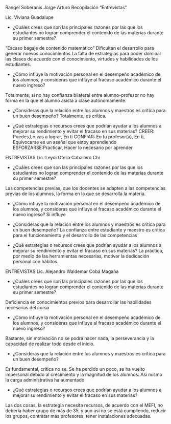 Rangel Soberanis Jorge Arturo
Recopilación “Entrevistas”

Lic. Viviana Guadalupe

* ¿Cuáles crees que son las principales razones por las que los estudiantes no logran comprender el contenido de las materias durante su primer semestre?

“Escaso bagaje de contenido matemático”
Dificultan el desarrollo para generar nuevos conocimientos 
La falta de estrategias para poder dominar las clases de acuerdo con el conocimiento, virtudes y habilidades de los estudiantes.

* ¿Cómo influye la motivación personal en el desempeño académico de los alumnos, y consideras que influye al fracaso académico durante el nuevo ingreso?

Totalmente, si no hay confianza bilateral entre alumno-profesor no hay forma en la que el alumno asista a clase autónomamente.

* ¿Consideras que la relación entre los alumnos y maestros es crítica para un buen desempeño?
Totalmente, es crítica.

* ¿Qué estrategias o recursos crees que podrían ayudar a los alumnos a mejorar su rendimiento y evitar el fracaso en sus materias?
          CREER: Puedes,Lo vas a lograr, En ti
          CONFIAR: En tu profesor(a), En ti, Equivocarse es un aseñal que estoy aprendiendo
          ESFORZARSE:Practicar, Hacer lo necesario por aprender

ENTREVISTAS 
Lic. Leydi Ofelia Caballero Chi 

* ¿Cuáles crees que son las principales razones por las que los estudiantes no logran comprender el contenido de las materias durante su primer semestre?

Las competencias previas, que los docentes se adapten a las competencias previas de los alumnos, la forma en la que se desarrolla la materia.

* ¿Cómo influye la motivación personal en el desempeño académico de los alumnos, y consideras que influye al fracaso académico durante el nuevo ingreso?
Sí influye

* ¿Consideras que la relación entre los alumnos y maestros es crítica para un buen desempeño?
La confianza entre estudiante y maestro es crítica para el funcionamiento y el desarrollo de las competencias

* ¿Qué estrategias o recursos crees que podrían ayudar a los alumnos a mejorar su rendimiento y evitar el fracaso en sus materias?
 La práctica, por medio de las herramientas necesarias, motivar la dedicación personal con hábitos.

ENTREVISTAS 
Lic. Alejandro Waldemar Cobá Magaña

* ¿Cuáles crees que son las principales razones por las que los estudiantes no logran comprender el contenido de las materias durante su primer semestre?

Deficiencia en conocimientos previos para desarrollar las habilidades necesarias del curso

* ¿Cómo influye la motivación personal en el desempeño académico de los alumnos, y consideras que influye al fracaso académico durante el nuevo ingreso?

Bastante, sin motivación no se podrá hacer nada, la perseverancia y la capacidad de realizar todo desde el inicio.

* ¿Consideras que la relación entre los alumnos y maestros es crítica para un buen desempeño?

Es fundamental, crítica no se.
Se ha perdido un poco, se ha vuelto impersonal debido al crecimiento y la magnitud de los alumnos.
Así mismo la carga administrativa ha aumentado

* ¿Qué estrategias o recursos crees que podrían ayudar a los alumnos a mejorar su rendimiento y evitar el fracaso en sus materias?

Las dos cosas, la estrategia necesita recursos, de acuerdo con el MEFI, no debería haber grupo de más de 35, y aun así no se está cumpliendo, reducir los grupos, contratar más profesores, tener instalaciones adecuadas.
